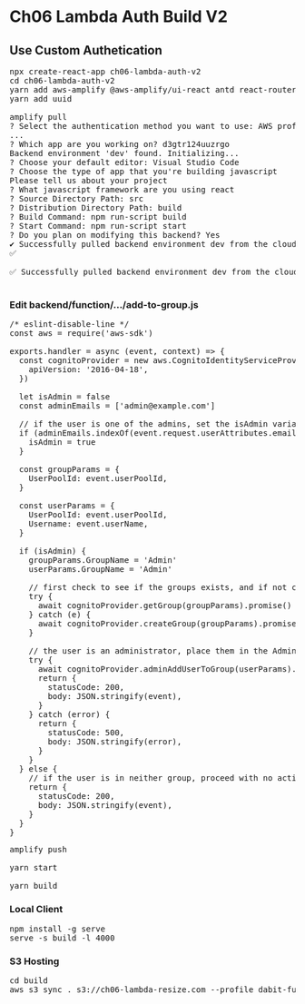 # Ch06 Lambda Auth Build V2

## Use Custom Authetication

<pre>
npx create-react-app ch06-lambda-auth-v2
cd ch06-lambda-auth-v2
yarn add aws-amplify @aws-amplify/ui-react antd react-router-dom
yarn add uuid

amplify pull
? Select the authentication method you want to use: AWS profile
...
? Which app are you working on? d3gtr124uuzrgo
Backend environment 'dev' found. Initializing...
? Choose your default editor: Visual Studio Code
? Choose the type of app that you're building javascript
Please tell us about your project
? What javascript framework are you using react
? Source Directory Path: src
? Distribution Directory Path: build
? Build Command: npm run-script build
? Start Command: npm run-script start
? Do you plan on modifying this backend? Yes
✔ Successfully pulled backend environment dev from the cloud.
✅

✅ Successfully pulled backend environment dev from the cloud.

</pre>

### Edit backend/function/.../add-to-group.js

<pre>
/* eslint-disable-line */
const aws = require('aws-sdk')

exports.handler = async (event, context) => {
  const cognitoProvider = new aws.CognitoIdentityServiceProvider({
    apiVersion: '2016-04-18',
  })

  let isAdmin = false
  const adminEmails = ['admin@example.com']

  // if the user is one of the admins, set the isAdmin variable to true
  if (adminEmails.indexOf(event.request.userAttributes.email) !== -1) {
    isAdmin = true
  }

  const groupParams = {
    UserPoolId: event.userPoolId,
  }

  const userParams = {
    UserPoolId: event.userPoolId,
    Username: event.userName,
  }

  if (isAdmin) {
    groupParams.GroupName = 'Admin'
    userParams.GroupName = 'Admin'

    // first check to see if the groups exists, and if not create the group
    try {
      await cognitoProvider.getGroup(groupParams).promise()
    } catch (e) {
      await cognitoProvider.createGroup(groupParams).promise()
    }

    // the user is an administrator, place them in the Admin group
    try {
      await cognitoProvider.adminAddUserToGroup(userParams).promise()
      return {
        statusCode: 200,
        body: JSON.stringify(event),
      }
    } catch (error) {
      return {
        statusCode: 500,
        body: JSON.stringify(error),
      }
    }
  } else {
    // if the user is in neither group, proceed with no action
    return {
      statusCode: 200,
      body: JSON.stringify(event),
    }
  }
}
</pre>

<pre>
amplify push

yarn start

yarn build
</pre>

### Local Client

<pre>
npm install -g serve
serve -s build -l 4000
</pre>

### S3 Hosting

<pre>
cd build
aws s3 sync . s3://ch06-lambda-resize.com --profile dabit-fullstack
</pre>

</pre>
